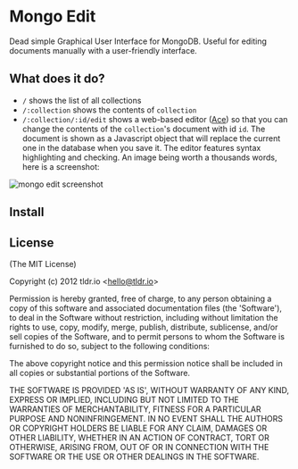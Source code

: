 Mongo Edit
=========

Dead simple Graphical User Interface for MongoDB.
Useful for editing documents manually with a user-friendly interface.

## What does it do?
* `/` shows the list of all collections
* `/:collection` shows the contents of `collection`
* `/:collection/:id/edit` shows a web-based editor (<a href="https://github.com/ajaxorg/ace" target="_blank">Ace</a>) so that you can change the contents of the `collection`'s document with id `id`. The document is shown as a Javascript object that will replace the current one in the database when you save it. The editor features syntax highlighting and checking. An image being worth a thousands words, here is a screenshot:  

<img src="https://raw.github.com/tldrio/mongo-gui/master/assets/mongoEdit.png" alt="mongo edit screenshot">

## Install






## License 

(The MIT License)

Copyright (c) 2012 tldr.io &lt;hello@tldr.io&gt;

Permission is hereby granted, free of charge, to any person obtaining
a copy of this software and associated documentation files (the
'Software'), to deal in the Software without restriction, including
without limitation the rights to use, copy, modify, merge, publish,
distribute, sublicense, and/or sell copies of the Software, and to
permit persons to whom the Software is furnished to do so, subject to
the following conditions:

The above copyright notice and this permission notice shall be
included in all copies or substantial portions of the Software.

THE SOFTWARE IS PROVIDED 'AS IS', WITHOUT WARRANTY OF ANY KIND,
EXPRESS OR IMPLIED, INCLUDING BUT NOT LIMITED TO THE WARRANTIES OF
MERCHANTABILITY, FITNESS FOR A PARTICULAR PURPOSE AND NONINFRINGEMENT.
IN NO EVENT SHALL THE AUTHORS OR COPYRIGHT HOLDERS BE LIABLE FOR ANY
CLAIM, DAMAGES OR OTHER LIABILITY, WHETHER IN AN ACTION OF CONTRACT,
TORT OR OTHERWISE, ARISING FROM, OUT OF OR IN CONNECTION WITH THE
SOFTWARE OR THE USE OR OTHER DEALINGS IN THE SOFTWARE.
